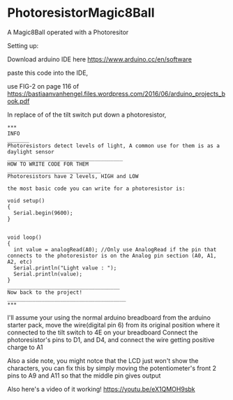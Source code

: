 # PhotoresistorMagic8Ball
A Magic8Ball operated with a Photoresitor

Setting up:

Download arduino IDE here
https://www.arduino.cc/en/software

paste this code into the IDE,

use FIG-2 on page 116 of https://bastiaanvanhengel.files.wordpress.com/2016/06/arduino_projects_book.pdf

In replace of of the tilt switch put down a photoresistor,

```
***
INFO
_______
Photoresistors detect levels of light, A common use for them is as a daylight sensor
_____________________________________
HOW TO WRITE CODE FOR THEM
______________________________
Photoresistors have 2 levels, HIGH and LOW

the most basic code you can write for a photoresistor is:

void setup() 
{
  Serial.begin(9600);
}


void loop() 
{
  int value = analogRead(A0); //Only use AnalogRead if the pin that connects to the photoresistor is on the Analog pin section (A0, A1, A2, etc)
  Serial.println("Light value : ");
  Serial.println(value);
}
____________________________________
Now back to the project!
______________________________________
***
```
I'll assume your using the normal arduino breadboard from the arduino starter pack,
move the wire(digital pin 6) from its original position where it connected to the tilt switch to 4E on your breadboard
Connect the photoresistor's pins to D1, and D4, and connect the wire getting positive charge to A1


Also a side note, you might notce that the LCD just won't show the characters, you can fix this by simply moving the potentiometer's front 2 pins to A9 and A11 so that the middle pin gives output

Also here's a video of it working!
https://youtu.be/eX1QMOH9sbk
